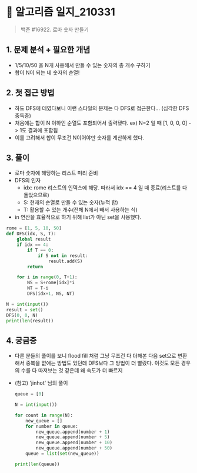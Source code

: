 # 📝 알고리즘 일지_210331

> 백준 #16922. 로마 숫자 만들기

## 1. 문제 분석 + 필요한 개념

- 1/5/10/50 을 N개 사용해서 만들 수 있는 숫자의 총 개수 구하기
- 합이 N이 되는 네 숫자의 순열!

## 2. 첫 접근 방법

- 하도 DFS에 데였다보니 이런 스타일의 문제는 다 DFS로 접근한다... (심각한 DFS 중독증)
- 처음에는 합이 N 이하인 순열도 포함되어서 출력됐다. ex) N=2 일 때 [1, 0, 0, 0] -> 1도 결과에 포함됨
- 이를 고려해서 합이 무조건 N이어야만 숫자를 계산하게 했다.

## 3. 풀이

- 로마 숫자에 해당하는 리스트 미리 준비
- DFS의 인자
  - idx: rome 리스트의 인덱스에 해당. 따라서 idx == 4 일 때 종료(리스트를 다 돌았으므로)
  - S: 현재의 순열로 만들 수 있는 숫자(누적 합)
  - T: 활용할 수 있는 개수(전체 N에서 빼서 사용하는 식)
- in 연산을 효율적으로 하기 위해 list가 아닌 set을 사용했다.

```python
rome = [1, 5, 10, 50]
def DFS(idx, S, T):
    global result
    if idx == 4:
        if T == 0:
            if S not in result:
                result.add(S)
        return

    for i in range(0, T+1):
        NS = S+rome[idx]*i
        NT = T-i
        DFS(idx+1, NS, NT)

N = int(input())
result = set()
DFS(0, 0, N)
print(len(result))
```



## 4. 궁금증

- 다른 분들의 풀이를 보니 flood fill 처럼 그냥 무조건 다 더해본 다음 set으로 변환해서 중복을 없애는 방법도 있던데 DFS보다 그 방법이 더 빨랐다. 이것도 모든 경우의 수를 다 따져보는 것 같은데 왜 속도가 더 빠르지

- (참고) 'jinhot' 님의 풀이

  ```python
  queue = [0]
  
  N = int(input())
  
  for count in range(N):
      new_queue = []
      for number in queue:
          new_queue.append(number + 1)
          new_queue.append(number + 5)
          new_queue.append(number + 10)
          new_queue.append(number + 50)
      queue = list(set(new_queue))
  
  print(len(queue))
  ```

  